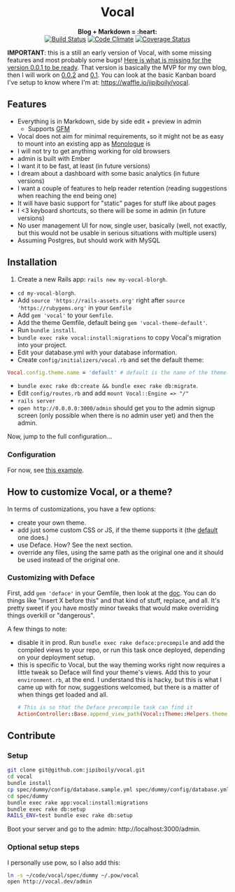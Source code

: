 <h1 align="center">
  Vocal
</h1>
<p align="center">
  <b>Blog + Markdown = :heart:</b>
  <br />
  <a href="https://travis-ci.org/jipiboily/vocal"><img src="http://img.shields.io/travis/jipiboily/vocal/master.svg?style=flat" alt="Build Status"></a>
  <a href="https://codeclimate.com/github/jipiboily/vocal"><img src="http://img.shields.io/codeclimate/github/jipiboily/vocal.svg?style=flat" alt="Code Climate"></a>
  <a href="https://coveralls.io/r/jipiboily/vocal"><img src="http://img.shields.io/coveralls/jipiboily/vocal.svg?style=flat" alt="Coverage Status"></a>
</p>



**IMPORTANT**: this is a still an early version of Vocal, with some missing features and most probably some bugs! [Here is what is missing for the version 0.0.1 to be ready](https://github.com/jipiboily/vocal/milestones/0.01%20-%20pre-MVP). That version is basically the MVP for my own blog, then I will work on [0.0.2](https://github.com/jipiboily/vocal/milestones/0.0.2%20-%20pre-MVP%20+) and [0.1](https://github.com/jipiboily/vocal/milestones/0.1%20-%20MVP). You can look at the basic Kanban board I've setup to know where I'm at: https://waffle.io/jipiboily/vocal.


## Features

- Everything is in Markdown, side by side edit + preview in admin
  - Supports [GFM](https://github.github.com/github-flavored-markdown/)
- Vocal does not aim for minimal requirements, so it might not be as easy to mount into an existing app as [Monologue](https://github.com/jipiboily/monologue) is
- I will not try to get anything working for old browsers
- admin is built with Ember
- I want it to be fast, at least (in future versions)
- I dream about a dashboard with some basic analytics (in future versions)
- I want a couple of features to help reader retention (reading suggestions when reaching the end being one)
- It will have basic support for "static" pages for stuff like about pages
- I <3 keyboard shortcuts, so there will be some in admin (in future versions)
- No user management UI for now, single user, basically (well, not exactly, but this would not be usable in serious situations with multiple users)
- Assuming Postgres, but should work with MySQL

## Installation

1. Create a new Rails app: `rails new my-vocal-blorgh`.
- `cd my-vocal-blorgh`.
- Add `source 'https://rails-assets.org'` right after `source 'https://rubygems.org'` in your `Gemfile`
- Add `gem 'vocal'` to your `Gemfile`.
- Add the theme Gemfile, default being `gem 'vocal-theme-default'`.
- Run `bundle install`.
- `bundle exec rake vocal:install:migrations` to copy Vocal's migration into your project.
- Edit your database.yml with your database information.
- Create `config/initializers/vocal.rb` and set the default theme:
```ruby
Vocal.config.theme.name = 'default' # default is the name of the theme.
```
- `bundle exec rake db:create && bundle exec rake db:migrate`.
- Edit `config/routes.rb` and add `mount Vocal::Engine => "/"`
- `rails server`
- `open http://0.0.0.0:3000/admin` should get you to the admin signup screen (only possible when there is no admin user yet) and then the admin.

Now, jump to the full configuration...

### Configuration

For now, see [this example](https://github.com/jipiboily/vocal/blob/master/spec/dummy/config/initializers/vocal.rb).

## How to customize Vocal, or a theme?

In terms of customizations, you have a few options:
- create your own theme.
- add just some custom CSS or JS, if the theme supports it (the [default](https://github.com/jipiboily/vocal-theme-default) one does.)
- use Deface. How? See the next section.
- override any files, using the same path as the original one and it should be used instead of the original one.

### Customizing with Deface

First, add `gem 'deface'` in your Gemfile, then look at the [doc](https://github.com/spree/deface). You can do things like "insert X before this" and that kind of stuff, replace, and all. It's pretty sweet if you have mostly minor tweaks that would make overriding things overkill or "dangerous".

A few things to note:
- disable it in prod. Run `bundle exec rake deface:precompile` and add the compiled views to your repo, or run this task once deployed, depending on your deployment setup.
- this is specific to Vocal, but the way theming works right now requires a little tweak so Deface will find your theme's views. Add this to your `environment.rb`, at the end. I understand this is hacky, but this is what I came up with for now, suggestions welcomed, but there is a matter of when things get loaded and all.
  ```ruby
  # This is so that the Deface precompile task can find it
  ActionController::Base.append_view_path(Vocal::Theme::Helpers.theme_files_path)
  ```

## Contribute

### Setup

```bash
git clone git@github.com:jipiboily/vocal.git
cd vocal
bundle install
cp spec/dummy/config/database.sample.yml spec/dummy/config/database.yml
cd spec/dummy
bundle exec rake app:vocal:install:migrations
bundle exec rake db:setup
RAILS_ENV=test bundle exec rake db:setup
```

Boot your server and go to the admin: http://localhost:3000/admin.

### Optional setup steps

I personally use pow, so I also add this:

```bash
ln -s ~/code/vocal/spec/dummy ~/.pow/vocal
open http://vocal.dev/admin
```
